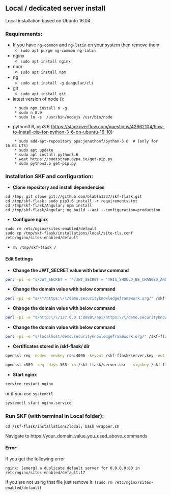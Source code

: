 ## Local / dedicated server install

Local installation based on Ubuntu 16.04.

### Requirements:
- If you have `ng-common` and `ng-latin` on your system then remove them
    + `sudo apt purge ng-common ng-latin`
- nginx
    + `sudo apt install nginx`
- npm
    + `sudo apt install npm`
- ng
    + `sudo apt install -g @angular/cli`
- git
    + `sudo apt install git`
- latest version of node ():
```
    * sudo npm install n -g
    * sudo n 8.9
    * sudo ln -s  /usr/bin/nodejs /usr/bin/node
```

- python3.6, pip3.6 (https://stackoverflow.com/questions/42662104/how-to-install-pip-for-python-3-6-on-ubuntu-16-10):
```
    * sudo add-apt-repository ppa:jonathonf/python-3.6  # (only for 16.04 LTS)
    * sudo apt update
    * sudo apt install python3.6
    * wget https://bootstrap.pypa.io/get-pip.py
    * sudo python3.6 get-pip.py
```

### Installation SKF and configuration:

* __Clone repository and install dependencies__

```
cd /tmp; git clone git://github.com/blabla1337/skf-flask.git
cd /tmp/skf-flask; sudo pip3.6 install -r requirements.txt
cd /tmp/skf-flask/Angular; npm install
cd /tmp/skf-flask/Angular; ng build --aot --configuration=production
```

* __Configure nginx__

```
sudo rm /etc/nginx/sites-enabled/default
sudo cp /tmp/skf-flask/installations/local/site-tls.conf /etc/nginx/sites-enabled/default
```

* `mv /tmp/skf-flask /`

#### Edit Settings

* __Change the JWT_SECRET value with below command__

```bash
perl -pi -e "s/JWT_SECRET = ''/JWT_SECRET = 'THIS_SHOULD_BE_CHANGED_AND_RANDOM'/" /skf-flask/skf/settings.py
```

* __Change the domain value with below command__

```bash
perl -pi -e "s/\*/https:\/\/demo.securityknowledgeframework.org/" /skf-flask/skf/settings.py
```

* __Change the domain value with below command__

```bash
perl -pi -e "s/http:\/\/127.0.0.1:8888\/api/https:\/\/demo.securityknowledgeframework.org\/api/" /skf-flask/Angular/src/environments/environment.prod.ts
```

* __Change the domain value with below command__

```bash
perl -pi -e "s/localhost/demo.securityknowledgeframework.org/" /skf-flask/installations/local/skf-angular.sh
```

* __Certificates stored in /skf-flask/ dir__

```bash
openssl req -nodes -newkey rsa:4096 -keyout /skf-flask/server.key -out /skf-flask/server.csr  -subj "/CN=OWASP-SKF"
```

```bash
openssl x509 -req -days 365 -in /skf-flask/server.csr  -signkey /skf-flask/server.key -out /skf-flask/server.pem
```

* __Start nginx__

```bash
service restart nginx
```
or if you use `systemctl`

```bash
systemctl start nginx.service
```


### Run SKF (with terminal in Local folder):

```
cd /skf-flask/installations/local; bash wrapper.sh
```

Navigate to https://your_domain_value_you_used_above_commands

#### Error:

If you get the following error

```
nginx: [emerg] a duplicate default server for 0.0.0.0:80 in /etc/nginx/sites-enabled/default:17
```

If you are not using that file just remove it: (```sudo rm /etc/nginx/sites-enabled/default```)
